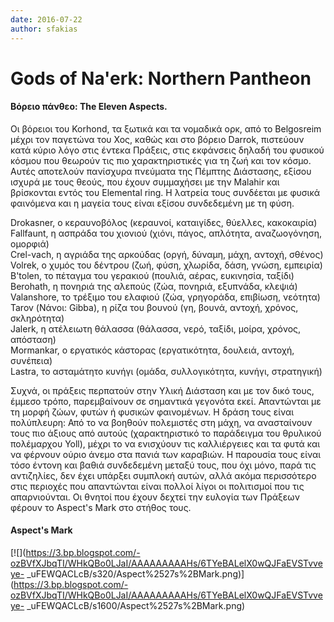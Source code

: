 ```yaml
---
date: 2016-07-22
author: sfakias
---
```

# Gods of Na'erk: Northern Pantheon

####  Βόρειο πάνθεο: The Eleven Aspects.

Οι βόρειοι του Korhond, τα ξωτικά και τα νομαδικά ορκ, από το Belgosreim μέχρι
τον παγετώνα του Χος, καθώς και στο βόρειο Darrok, πιστεύουν κατά κύριο λόγο
στις έντεκα Πράξεις, στις εκφάνσεις δηλαδή του φυσικού κόσμου που θεωρούν τις
πιο χαρακτηριστικές για τη ζωή και τον κόσμο. Αυτές αποτελούν πανίσχυρα
πνεύματα της Πέμπτης Διάστασης, εξίσου ισχυρά με τους θεούς, που έχουν
συμμαχήσει με την Malahir και βρίσκονται εντός του Elemental ring. Η λατρεία
τους συνδέεται με φυσικά φαινόμενα και η μαγεία τους είναι εξίσου συνδεδεμένη
με τη φύση.



Drokasner, ο κεραυνοβόλος (κεραυνοί, καταιγίδες, θύελλες, κακοκαιρία)  
Fallfaunt, η ασπράδα του χιονιού (χιόνι, πάγος, απλότητα, αναζωογόνηση,
ομορφιά)  
Crel-vach, η αγριάδα της αρκούδας (οργή, δύναμη, μάχη, αντοχή, σθένος)  
Volrek, ο χυμός του δέντρου (ζωή, φύση, χλωρίδα, δάση, γνώση, εμπειρία)  
B'tolen, το πέταγμα του γερακιού (πουλιά, αέρας, ευκινησία, ταξίδι)  
Berohath, η πονηριά της αλεπούς (ζώα, πονηριά, εξυπνάδα, κλεψιά)  
Valanshore, το τρέξιμο του ελαφιού (ζώα, γρηγοράδα, επιβίωση, νεότητα)  
Tarov (Νάνοι: Gibba), η ρίζα του βουνού (γη, βουνά, αντοχή, χρόνος,
σκληρότητα)  
Jalerk, η ατέλειωτη θάλασσα (θάλασσα, νερό, ταξίδι, μοίρα, χρόνος, απόσταση)  
Mormankar, ο εργατικός κάστορας (εργατικότητα, δουλειά, αντοχή, συνέπεια)  
Lastra, το ασταμάτητο κυνήγι (ομάδα, συλλογικότητα, κυνήγι, στρατηγική)  



Συχνά, οι πράξεις περπατούν στην Υλική Διάσταση και με τον δικό τους, έμμεσο
τρόπο, παρεμβαίνουν σε σημαντικά γεγονότα εκεί. Απαντώνται με τη μορφή ζώων,
φυτών ή φυσικών φαινομένων. Η δράση τους είναι πολύπλευρη: Από το να βοηθούν
πολεμιστές στη μάχη, να ανασταίνουν τους πιο άξιους από αυτούς (χαρακτηριστικό
το παράδειγμα του θρυλικού πολέμαρχου Yoll), μέχρι το να ενισχύουν τις
καλλιέργειες και τα φυτά και να φέρνουν ούριο άνεμο στα πανιά των καραβιών. Η
παρουσία τους είναι τόσο έντονη και βαθιά συνδεδεμένη μεταξύ τους, που όχι
μόνο, παρά τις αντιζηλίες, δεν έχει υπάρξει συμπλοκή αυτών, αλλά ακόμα
περισσότερο στις περιοχές που απαντώνται είναι πολλοί λίγοι οι πολιτισμοί που
τις απαρνιούνται. Οι θνητοί που έχουν δεχτεί την ευλογία των Πράξεων φέρουν το
Aspect's Mark στο στήθος τους.



####  Aspect's Mark



[![](https://3.bp.blogspot.com/-ozBVfXJbqTI/WHkQBo0LJaI/AAAAAAAAAHs/6TYeBALelX0wQJFaEVSTvveye-
_uFEWQACLcB/s320/Aspect%2527s%2BMark.png)](https://3.bp.blogspot.com/-ozBVfXJbqTI/WHkQBo0LJaI/AAAAAAAAAHs/6TYeBALelX0wQJFaEVSTvveye-
_uFEWQACLcB/s1600/Aspect%2527s%2BMark.png)



